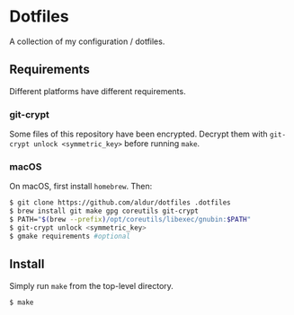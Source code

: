 # Dotfiles

A collection of my configuration / dotfiles.

## Requirements

Different platforms have different requirements.

### git-crypt

Some files of this repository have been encrypted.
Decrypt them with `git-crypt unlock <symmetric_key>` before running `make`.

### macOS

On macOS, first install `homebrew`. Then:

```bash
$ git clone https://github.com/aldur/dotfiles .dotfiles
$ brew install git make gpg coreutils git-crypt
$ PATH="$(brew --prefix)/opt/coreutils/libexec/gnubin:$PATH"
$ git-crypt unlock <symmetric_key>
$ gmake requirements #optional
```

## Install

Simply run `make` from the top-level directory.

```bash
$ make
```

